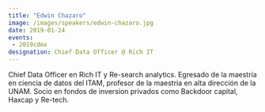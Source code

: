 ```yaml
---
title: "Edwin Chazaro"
image: /images/speakers/edwin-chazaro.jpg
date: 2019-01-24
events:
 - 2019cdmx
designation: Chief Data Officer @ Rich IT 
---
```


Chief Data Officer en Rich IT y Re-search analytics. Egresado de la maestría en ciencia de datos del ITAM, profesor de la maestría en alta dirección de la UNAM. Socio en fondos de inversion privados como Backdoor capital, Haxcap y Re-tech.